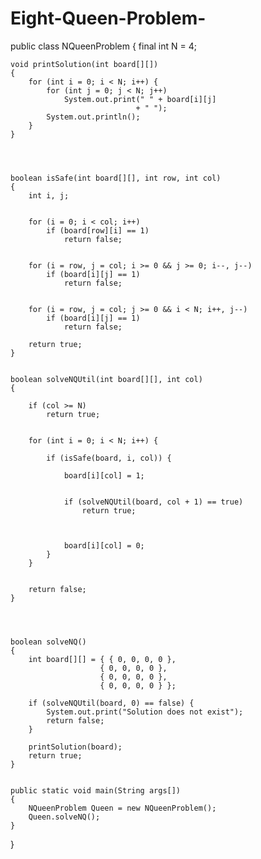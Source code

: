 # Eight-Queen-Problem-

public class NQueenProblem { 
	final int N = 4; 

	void printSolution(int board[][]) 
	{ 
		for (int i = 0; i < N; i++) { 
			for (int j = 0; j < N; j++) 
				System.out.print(" " + board[i][j] 
								+ " "); 
			System.out.println(); 
		} 
	} 

	

	
	boolean isSafe(int board[][], int row, int col) 
	{ 
		int i, j; 

		
		for (i = 0; i < col; i++) 
			if (board[row][i] == 1) 
				return false; 

		
		for (i = row, j = col; i >= 0 && j >= 0; i--, j--) 
			if (board[i][j] == 1) 
				return false; 

		
		for (i = row, j = col; j >= 0 && i < N; i++, j--) 
			if (board[i][j] == 1) 
				return false; 

		return true; 
	} 


	boolean solveNQUtil(int board[][], int col) 
	{ 
		
		if (col >= N) 
			return true; 

		
		for (int i = 0; i < N; i++) { 
			
			if (isSafe(board, i, col)) { 
				
				board[i][col] = 1; 

				
				if (solveNQUtil(board, col + 1) == true) 
					return true; 

				
				
				board[i][col] = 0; 
			} 
		} 

		
		return false; 
	} 

	
	

	boolean solveNQ() 
	{ 
		int board[][] = { { 0, 0, 0, 0 }, 
						{ 0, 0, 0, 0 }, 
						{ 0, 0, 0, 0 }, 
						{ 0, 0, 0, 0 } }; 

		if (solveNQUtil(board, 0) == false) { 
			System.out.print("Solution does not exist"); 
			return false; 
		} 

		printSolution(board); 
		return true; 
	} 

	
	public static void main(String args[]) 
	{ 
		NQueenProblem Queen = new NQueenProblem(); 
		Queen.solveNQ(); 
	} 
}
